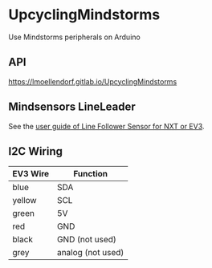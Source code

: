 # UpcyclingMindstorms
Use Mindstorms peripherals on Arduino

## API

https://lmoellendorf.gitlab.io/UpcyclingMindstorms

## Mindsensors LineLeader

See the [user guide of Line Follower Sensor for NXT or EV3](http://www.mindsensors.com/pdfs/LineLeader-v2-User-Guide.pdf).

## I2C Wiring

| EV3 Wire | Function |
| --       | --       |
| blue     | SDA      |
| yellow   | SCL      |
| green    | 5V       |
| red      | GND      |
| black    | GND (not used) |
| grey     | analog (not used)|
